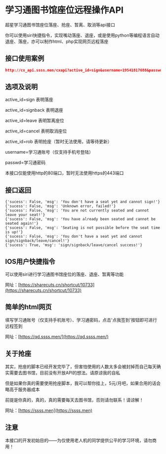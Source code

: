 # 学习通图书馆座位远程操作API

超星学习通图书馆座位落座、抢座、暂离、取消等api接口

你可以使用siri快捷指令，实现嘴动落座、退座，或是使用python等编程语言自动退座、落座，亦可以制作html、php实现网页远程落座

## 接口使用案例

```json
http://cx_api.ssss.men/cxapi?active_id=sign&username=19541817688&passwd=ilovesunn
```

## 选项及说明

active_id=sign                        表明落座

active_id=signback                表明退座

active_id=leave                      表明暂离座位

active_id=cancel                    表明取消座位

active_id=rob                         表明抢座（暂时无法使用，请等待更新）

username=学习通账号（仅支持手机号登陆）

passwd=学习通密码

本接口仅能使用http的80端口，暂时无法使用https的443端口

## 接口返回

```
{'sucess': False, 'msg': 'You don't have a seat yet and cannot sign!'}
{'sucess': False, 'msg': 'Unknown error, failed!'}
{'sucess': False, 'msg': 'You are not currently seated and cannot leave your seat!'}
{'sucess': False, 'msg': 'You have already been seated and cannot be seated again!'}
{'sucess': False, 'msg': 'Seating is not possible before the seat time is up!'}
{'sucess': False, 'msg': 'You don't have a seat yet and cannot sign/signback/leave/cancel!'}
{'sucess': True, 'msg': 'sign/signback/leave/cancel success!'}
```

## IOS用户快捷指令

可以使用siri进行学习通图书馆座位的落座、退座、暂离等功能

网址：[https://sharecuts.cn/shortcut/10733](https://sharecuts.cn/shortcut/10733)

## 简单的html网页

填写学习通账号（仅支持手机账号）、学习通密码，点击'点我签到'按钮即可进行远程签到

网址：[https://qd.ssss.men/](https://qd.ssss.men/)

## 关于抢座

其实，抢座的脚本已经开发完毕了，但害怕使用的人数太多会被封掉而自己每天确实需要去图书馆，目前没有开放API的想法。请原谅我的自私

但是如果你真的需要使用抢座脚本，我可以帮你挂上，5元/月吧，如果合用的话会略高于服务器成本

前提是你真的，真的，真的需要每天去图书馆，否则请勿联系！请谅解！

网址：[https://ssss.men](https://ssss.men)

## 注意

本接口的开发初始目的——为仅使用老人机的同学提供公平的学习环境，请勿商用！

